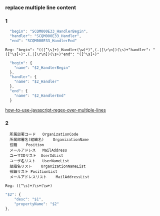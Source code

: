 ### replace multiple line content

### 1
```javascript
  "begin": "SCQM000E33_HandlerBegin",
  "handler": "SCQM000E33_Handler",
  "end": "SCQM000E33_HandlerEnd"
```
  
    Reg: "begin": "(([^\s]+)_Handler(\w)*)",(.|[\r\n])(\s)+"handler": "([^\s]+)",(.|[\r\n])(\s+)"end": "([^\s]+)"

```javascript
  "begin": {
    "name": "$2_HandlerBegin"
  },
  "handler": {
    "name": "$2_Handler"
  },
  "end": {
    "name": "$2_HandlerEnd"
  }
```

[how-to-use-javascript-regex-over-multiple-lines](http://stackoverflow.com/questions/1979884/how-to-use-javascript-regex-over-multiple-lines)

### 2
```
  所属部署コード	OrganizationCode
  所属部署名(組織名)	OrganizationName
  役職	Position
  メールアドレス	MailAddress
  ユーザIDリスト	UserIdList
  ユーザ名リスト	UserNameList
  組織名リスト	OrganizationNameList
  役職リスト	PositionList
  メールアドレスリスト	MailAddressList
```

    Reg: ([^\s]+)\s+(\w+)
  
```javascript
"$2": {
    "desc": "$1",
    "propertyName": "$2"
},

```

